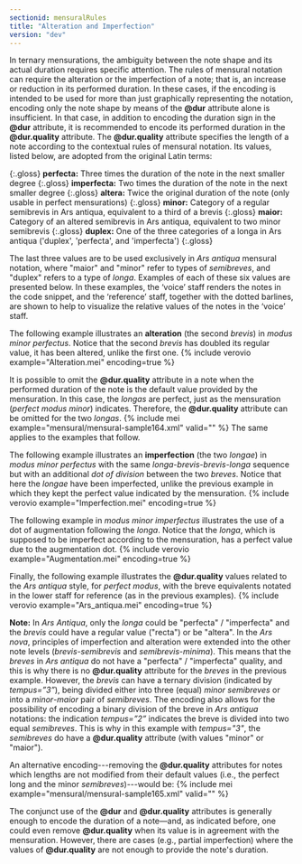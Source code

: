 ```yaml
---
sectionid: mensuralRules
title: "Alteration and Imperfection"
version: "dev"
---
```


In ternary mensurations, the ambiguity between the note shape and its actual duration requires specific attention. The rules of mensural notation can require the alteration or the imperfection of a note; that is, an increase or reduction in its performed duration. In these cases, if the encoding is intended to be used for more than just graphically representing the notation, encoding only the note shape by means of the **@dur** attribute alone is insufficient. In that case, in addition to encoding the duration sign in the **@dur** attribute, it is recommended to encode its performed duration in the **@dur.quality** attribute. The **@dur.quality** attribute specifies the length of a note according to the contextual rules of mensural notation. Its values, listed below, are adopted from the original Latin terms:

{:.gloss}
**perfecta:** Three times the duration of the note in the next smaller degree
{:.gloss}
**imperfecta:** Two times the duration of the note in the next smaller degree
{:.gloss}
**altera:** Twice the original duration of the note (only usable in perfect mensurations)
{:.gloss}
**minor:** Category of a regular semibrevis in Ars antiqua, equivalent to a third of a brevis
{:.gloss}
**maior:** Category of an altered semibrevis in Ars antiqua, equivalent to two minor semibrevis
{:.gloss}
**duplex:** One of the three categories of a longa in Ars antiqua ('duplex', 'perfecta', and 'imperfecta')
{:.gloss}

The last three values are to be used exclusively in *Ars antiqua* mensural notation, where "maior" and "minor" refer to types of *semibreves*, and "duplex" refers to a type of *longa*. Examples of each of these six values are presented below. In these examples, the ‘voice’ staff renders the notes in the code snippet, and the ‘reference’ staff, together with the dotted barlines, are shown to help to visualize the relative values of the notes in the ‘voice’ staff.


The following example illustrates an **alteration** (the second *brevis*) in *modus minor perfectus*. Notice that the second *brevis* has doubled its regular value, it has been altered, unlike the first one.
{% include verovio example="Alteration.mei" encoding=true %}

It is possible to omit the **@dur.quality** attribute in a note when the performed duration of the note is the default value provided by the mensuration. In this case, the *longas* are perfect, just as the mensuration (*perfect modus minor*) indicates. Therefore, the **@dur.quality** attribute can be omitted for the two *longas*.
{% include mei example="mensural/mensural-sample164.xml" valid="" %}
The same applies to the examples that follow.


The following example illustrates an **imperfection** (the two *longae*) in *modus minor perfectus* with the same *longa*-*brevis*-*brevis*-*longa* sequence but with an additional *dot of division* between the two *breves*. Notice that here the *longae* have been imperfected, unlike the previous example in which they kept the perfect value indicated by the mensuration.
{% include verovio example="Imperfection.mei" encoding=true %}


The following example in *modus minor imperfectus* illustrates the use of a dot of augmentation following the *longa*. Notice that the *longa*, which is supposed to be imperfect according to the mensuration, has a perfect value due to the augmentation dot.
{% include verovio example="Augmentation.mei" encoding=true %}


Finally, the following example illustrates the **@dur.quality** values related to the *Ars antiqua* style, for *perfect modus*, with the breve equivalents notated in the lower staff for reference (as in the previous examples).
{% include verovio example="Ars_antiqua.mei" encoding=true %}

**Note:** In *Ars Antiqua*, only the *longa* could be "perfecta" / "imperfecta" and the *brevis* could have a regular value ("recta") or be "altera". In the *Ars nova*, principles of imperfection and alteration were extended into the other note levels (*brevis*-*semibrevis* and *semibrevis*-*minima*). This means that the *breves* in *Ars antiqua* do not have a "perfecta" / "imperfecta" quality, and this is why there is no **@dur.quality** attribute for the *breves* in the previous example. However, the *brevis* can have a ternary division (indicated by *tempus=”3”*), being divided either into three (equal) *minor semibreves* or into a *minor*-*maior* pair of *semibreves*.
The encoding also allows for the possibility of encoding a binary division of the breve in *Ars antiqua* notations: the  indication *tempus=”2”* indicates the breve is divided into two equal *semibreves*. This is why in this example with *tempus="3"*, the *semibreves* do have a **@dur.quality** attribute (with values "minor" or "maior").

An alternative encoding---removing the **@dur.quality** attributes for notes which lengths are not modified from their default values (i.e., the perfect long and the minor *semibreves*)---would be:
{% include mei example="mensural/mensural-sample165.xml" valid="" %}

The conjunct use of the **@dur** and **@dur.quality** attributes is generally enough to encode the duration of a note—and, as indicated before, one could even remove **@dur.quality** when its value is in agreement with the mensuration. However, there are cases (e.g., partial imperfection) where the values of **@dur.quality** are not enough to provide the note's duration.
